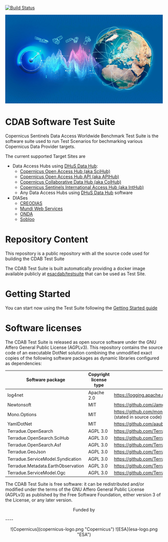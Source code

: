 [![Build Status](https://build.terradue.com/buildStatus/icon?job=Terradue%2Fcdab-testsuite%2Fmaster)](https://build.terradue.com/job/Terradue/job/cdab-testsuite/job/master/display/redirect)


![CDAB logo](doc/images/cdab-logo.jpg)

# CDAB Software Test Suite

Copernicus Sentinels Data Access Worldwide Benchmark Test Suite is the software suite used to run Test Scenarios for bechmarking various Copernicus Data Provider targets.

The current supported Target Sites are

* Data Access Hubs using [DHuS Data Hub](https://sentineldatahub.github.io):
  * [Copernicus Open Access Hub (aka SciHub)](https://scihub.copernicus.eu/)
  * [Copernicus Open Access Hub API (aka APIHub)](https://scihub.copernicus.eu/twiki/do/view/SciHubWebPortal/APIHubDescription)
  * [Copernicus Collaborative Data Hub (aka ColHub)](https://colhub.copernicus.eu/)
  * [Copernicus Sentinels International Access Hub (aka IntHub)](https://inthub.copernicus.eu/)
  * Any Data Access Hubs using [DHuS Data Hub](https://sentineldatahub.github.io) software
* DIASes
  * [CREODIAS](https://creodias.eu/)
  * [Mundi Web Services](https://mundiwebservices.com/)
  * [ONDA](https://www.onda-dias.eu/)
  * [Sobloo](https://sobloo.eu/)

# Repository Content

This repository is a public repository with all the source code used for building the CDAB Test Suite

The CDAB Test Suite is built automatically providing a docker image available publicly at [esacdab/testsuite](https://hub.docker.com/repository/docker/esacdab/testsuite) that can be used as Test Site.

# Getting Started

You can start now using the Test Suite following the [Getting Started guide](https://github.com/Terradue/cdab-testsuite/wiki)

# Software licenses

The CDAB Test Suite is released as open source software under the GNU Affero General Public License (AGPLv3). This repository contains the source code of an executable DotNet solution combining the unmodified exact copies of the following software packages as dynamic libraries configured as dependencies:

| Software package | Copyright license type | Link to license |
| --- | --- | --- |
| log4net | Apache 2.0 | https://logging.apache.org/log4net/license.html |
| Newtonsoft | MIT | https://github.com/JamesNK/Newtonsoft.Json/blob/master/LICENSE.md |
| Mono.Options | MIT | https://github.com/mono/mono/blob/master/mcs/class/Mono.Options/Mono.Options/Options.cs (stated in source code) |
| YamlDotNet | MIT | https://github.com/aaubry/YamlDotNet/blob/master/LICENSE.txt |
| Terradue.OpenSearch | AGPL 3.0 | https://github.com/Terradue/DotNetOpenSearch/blob/master/LICENSE |
| Terradue.OpenSearch.SciHub | AGPL 3.0 | https://github.com/Terradue/DotNetOpenSearch/blob/master/LICENSE |
| Terradue.OpenSearch.Asf | AGPL 3.0 | https://github.com/Terradue/DotNetOpenSearch/blob/master/LICENSE |
| Terradue.GeoJson | AGPL 3.0 | https://github.com/Terradue/DotNetOpenSearch/blob/master/LICENSE |
| Terradue.ServiceModel.Syndication | AGPL 3.0 | https://github.com/Terradue/DotNetOpenSearch/blob/master/LICENSE |
| Terradue.Metadata.EarthObservation | AGPL 3.0 | https://github.com/Terradue/DotNetOpenSearch/blob/master/LICENSE |
| Terradue.ServiceModel.Ogc | AGPL 3.0 | https://github.com/Terradue/DotNetOpenSearch/blob/master/LICENSE |

The CDAB Test Suite is free software: it can be redistributed and/or modified under the terms of the GNU Affero General Public License (AGPLv3) as published by the Free Software Foundation, either version 3 of the License, or any later version.

<p align="center">Funded by</p>
----
<p align="center">
![Copernicus](copernicus-logo.png "Copernicus") ![ESA](esa-logo.png "ESA")
</p>